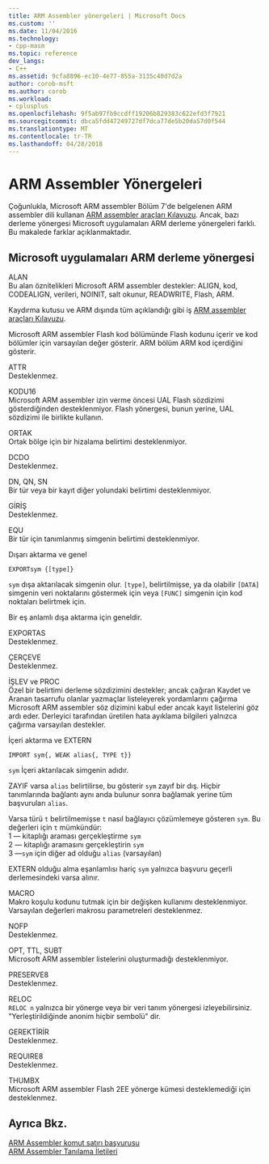 ```yaml
---
title: ARM Assembler yönergeleri | Microsoft Docs
ms.custom: ''
ms.date: 11/04/2016
ms.technology:
- cpp-masm
ms.topic: reference
dev_langs:
- C++
ms.assetid: 9cfa8896-ec10-4e77-855a-3135c40d7d2a
author: corob-msft
ms.author: corob
ms.workload:
- cplusplus
ms.openlocfilehash: 9f5ab97fb9ccdff19206b829383c622efd3f7921
ms.sourcegitcommit: dbca5fdd47249727df7dca77de5b20da57d0f544
ms.translationtype: MT
ms.contentlocale: tr-TR
ms.lasthandoff: 04/28/2018
---
```

# <a name="arm-assembler-directives"></a>ARM Assembler Yönergeleri
Çoğunlukla, Microsoft ARM assembler Bölüm 7'de belgelenen ARM assembler dili kullanan [ARM assembler araçları Kılavuzu](http://go.microsoft.com/fwlink/p/?linkid=246102). Ancak, bazı derleme yönergesi Microsoft uygulamaları ARM derleme yönergeleri farklı. Bu makalede farklar açıklanmaktadır.  
  
## <a name="microsoft-implementations-of-arm-assembly-directives"></a>Microsoft uygulamaları ARM derleme yönergesi  
 ALAN  
 Bu alan öznitelikleri Microsoft ARM assembler destekler: ALIGN, kod, CODEALIGN, verileri, NOINIT, salt okunur, READWRITE, Flash, ARM.  
  
 Kaydırma kutusu ve ARM dışında tüm açıklandığı gibi iş [ARM assembler araçları Kılavuzu](http://go.microsoft.com/fwlink/p/?linkid=246102).  
  
 Microsoft ARM assembler Flash kod bölümünde Flash kodunu içerir ve kod bölümler için varsayılan değer gösterir.  ARM bölüm ARM kod içerdiğini gösterir.  
  
 ATTR  
 Desteklenmez.  
  
 KODU16  
 Microsoft ARM assembler izin verme öncesi UAL Flash sözdizimi gösterdiğinden desteklenmiyor.  Flash yönergesi, bunun yerine, UAL sözdizimi ile birlikte kullanın.  
  
 ORTAK  
 Ortak bölge için bir hizalama belirtimi desteklenmiyor.  
  
 DCDO  
 Desteklenmez.  
  
 DN, QN, SN  
 Bir tür veya bir kayıt diğer yolundaki belirtimi desteklenmiyor.  
  
 GİRİŞ  
 Desteklenmez.  
  
 EQU  
 Bir tür için tanımlanmış simgenin belirtimi desteklenmiyor.  
  
 Dışarı aktarma ve genel  
 ```  
EXPORTsym {[type]}  
```  
  
 `sym` dışa aktarılacak simgenin olur.  `[type]`, belirtilmişse, ya da olabilir `[DATA]` simgenin veri noktalarını göstermek için veya `[FUNC]` simgenin için kod noktaları belirtmek için.  
  
 Bir eş anlamlı dışa aktarma için geneldir.  
  
 EXPORTAS  
 Desteklenmez.  
  
 ÇERÇEVE  
 Desteklenmez.  
  
 İŞLEV ve PROC  
 Özel bir belirtimi derleme sözdizimini destekler; ancak çağıran Kaydet ve Aranan tasarrufu olanlar yazmaçlar listeleyerek yordamlarını çağırma Microsoft ARM assembler söz dizimini kabul eder ancak kayıt listelerini göz ardı eder.  Derleyici tarafından üretilen hata ayıklama bilgileri yalnızca çağırma varsayılan destekler.  
  
 İçeri aktarma ve EXTERN  
 ```  
IMPORT sym{, WEAK alias{, TYPE t}}  
```  
  
 `sym` İçeri aktarılacak simgenin adıdır.  
  
 ZAYIF varsa `alias` belirtilirse, bu gösterir `sym` zayıf bir dış. Hiçbir tanımlarında bağlantı aynı anda bulunur sonra bağlamak yerine tüm başvuruları `alias`.  
  
 Varsa türü `t` belirtilmemişse `t` nasıl bağlayıcı çözümlemeye gösteren `sym`.  Bu değerleri için `t` mümkündür:   
1 — kitaplığı araması gerçekleştirme `sym`  
2 — kitaplığı aramasını gerçekleştirin `sym`  
3 —`sym` için diğer ad olduğu `alias` (varsayılan)  
  
 EXTERN olduğu alma eşanlamlısı hariç `sym` yalnızca başvuru geçerli derlemesindeki varsa alınır.  
  
 MACRO  
 Makro koşulu kodunu tutmak için bir değişken kullanımı desteklenmiyor. Varsayılan değerleri makrosu parametreleri desteklenmez.  
  
 NOFP  
 Desteklenmez.  
  
 OPT, TTL, SUBT  
 Microsoft ARM assembler listelerini oluşturmadığı desteklenmiyor.  
  
 PRESERVE8  
 Desteklenmez.  
  
 RELOC  
 `RELOC n` yalnızca bir yönerge veya bir veri tanım yönergesi izleyebilirsiniz. "Yerleştirildiğinde anonim hiçbir sembolü" dir.  
  
 GEREKTİRİR  
 Desteklenmez.  
  
 REQUIRE8  
 Desteklenmez.  
  
 THUMBX  
 Microsoft ARM assembler Flash 2EE yönerge kümesi desteklemediği için desteklenmez.  
  
## <a name="see-also"></a>Ayrıca Bkz.  
 [ARM Assembler komut satırı başvurusu](../../assembler/arm/arm-assembler-command-line-reference.md)   
 [ARM Assembler Tanılama İletileri](../../assembler/arm/arm-assembler-diagnostic-messages.md)